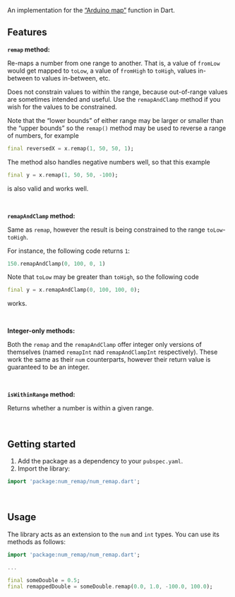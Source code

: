 <!-- 
This README describes the package. If you publish this package to pub.dev,
this README's contents appear on the landing page for your package.

For information about how to write a good package README, see the guide for
[writing package pages](https://dart.dev/guides/libraries/writing-package-pages). 

For general information about developing packages, see the Dart guide for
[creating packages](https://dart.dev/guides/libraries/create-library-packages)
and the Flutter guide for
[developing packages and plugins](https://flutter.dev/developing-packages). 
-->

An implementation for the [“Arduino map”](https://www.arduino.cc/reference/en/language/functions/math/map/) function in Dart.

## Features

**`remap` method:**

Re-maps a number from one range to another. That is, a value of `fromLow` would
get mapped to `toLow`, a value of `fromHigh` to `toHigh`, values in-between to values
in-between, etc.

Does not constrain values to within the range, because out-of-range values are
sometimes intended and useful. Use the `remapAndClamp` method if you wish for
the values to be constrained.

Note that the “lower bounds” of either range may be larger or smaller than the
“upper bounds” so the `remap()` method may be used to reverse a range of numbers,
for example
```dart
final reversedX = x.remap(1, 50, 50, 1);
```

The method also handles negative numbers well, so that this example
```dart
final y = x.remap(1, 50, 50, -100);
```
is also valid and works well.

<br>

**`remapAndClamp` method:**

Same as `remap`, however the result is being constrained to the range
`toLow`-`toHigh`.

For instance, the following code returns `1`:
```dart
150.remapAndClamp(0, 100, 0, 1)
```

Note that `toLow` may be greater than `toHigh`, so the following code
```dart
final y = x.remapAndClamp(0, 100, 100, 0);
```
works.

<br>

**Integer-only methods:**

Both the `remap` and the `remapAndClamp` offer integer only versions of themselves (named `remapInt` nad `remapAndClampInt` respectively). These work the same as their `num` counterparts, however their return value is guaranteed to be an integer.

<br>

**`isWithinRange` method:**

Returns whether a number is within a given range.

<br>

## Getting started

1. Add the package as a dependency to your `pubspec.yaml`.
2. Import the library:

```dart
import 'package:num_remap/num_remap.dart';
```

<br>

## Usage

The library acts as an extension to the `num` and `int` types. You can use its methods as follows:

```dart
import 'package:num_remap/num_remap.dart';

...

final someDouble = 0.5;
final remappedDouble = someDouble.remap(0.0, 1.0, -100.0, 100.0);
```
